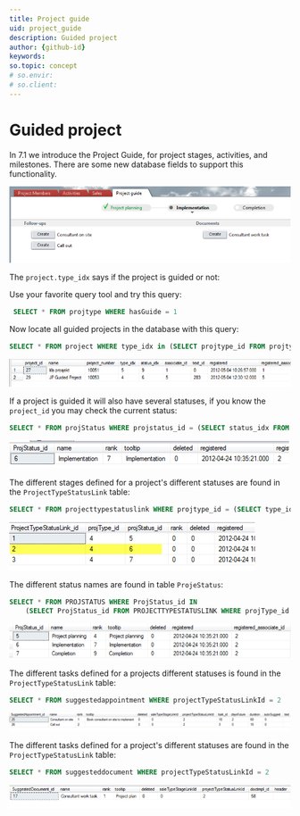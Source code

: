 ```yaml
---
title: Project guide
uid: project_guide
description: Guided project
author: {github-id}
keywords:
so.topic: concept
# so.envir:
# so.client:
---
```


# Guided project

In 7.1 we introduce the Project Guide, for project stages, activities, and milestones. There are some new database fields to support this functionality.

![ProjectGuide][img1]

The `project.type_idx` says if the project is guided or not:

Use your favorite query tool and try this query:

```SQL
 SELECT * FROM projtype WHERE hasGuide = 1
```

Now locate all guided projects in the database with this query:

```SQL
SELECT * FROM project WHERE type_idx in (SELECT projtype_id FROM projtype WHERE hasGuide = 1)
```

![ProjectTable][img2]

If a project is guided it will also have several statuses, if you know the `project_id` you may check the current status:

```SQL
SELECT * FROM projStatus WHERE projstatus_id = (SELECT status_idx FROM project WHERE project_id = 29)
```

![ProjectStatusCurrent][img3]

The different stages defined for a project's different statuses are found in the `ProjectTypeStatusLink` table:

```SQL
SELECT * FROM projecttypestatuslink WHERE projtype_id = (SELECT type_idx FROM project WHERE project_id = 29)
```

![ProjTypeStatusLink][img4]

The different status names are found in table `ProjeStatus`:

```SQL
SELECT * FROM PROJSTATUS WHERE ProjStatus_id IN 
    (SELECT ProjStatus_id FROM PROJECTTYPESTATUSLINK WHERE projType_id = 4)
```

![ProjStatus][img5]

The different tasks defined for a projects different statuses is found in the `ProjectTypeStatusLink` table:

```SQL
SELECT * FROM suggestedappointment WHERE projectTypeStatusLinkId = 2
```

![SuggestedAppointment][img6]

The different tasks defined for a project's different statuses are found in the `ProjectTypeStatusLink` table:

```SQL
SELECT * FROM suggesteddocument WHERE projectTypeStatusLinkId = 2
```

![SuggestedDocument][img7]

<!-- Referenced links -->
[1]: ../whats-new/changes-70-71.md

<!-- Referenced images -->
[img1]: media/project-guide.png
[img2]: media/project-table.png
[img3]: media/projectstatus-current.png
[img4]: media/projtypestatuslink.png
[img5]: media/projstatus.png
[img6]: media/suggested-appointment.png
[img7]: media/suggested-document.png

